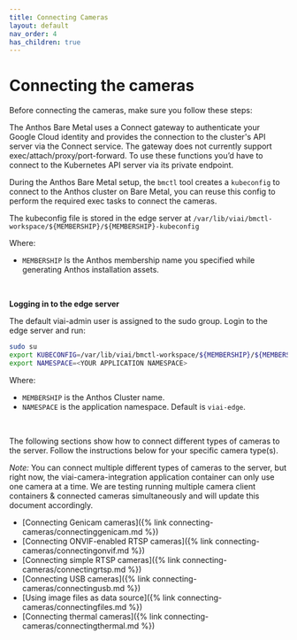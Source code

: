 ```yaml
---
title: Connecting Cameras
layout: default
nav_order: 4
has_children: true
---
```

# Connecting the cameras

Before connecting the cameras, make sure you follow these steps:

The Anthos Bare Metal uses a Connect gateway to authenticate your Google Cloud identity and provides the connection to the cluster's API server via the Connect service. The gateway does not currently support exec/attach/proxy/port-forward. To use these functions you’d have to connect to the Kubernetes API server via its private endpoint.

During the Anthos Bare Metal setup, the `bmctl` tool creates a `kubeconfig` to connect to the Anthos cluster on Bare Metal, you can reuse this config to perform the required exec tasks to connect the cameras.

The kubeconfig file is stored in the edge server at `/var/lib/viai/bmctl-workspace/${MEMBERSHIP}/${MEMBERSHIP}-kubeconfig`

Where:

* `MEMBERSHIP` Is the Anthos membership name you specified while generating Anthos installation assets.

<br>

__Logging in to the edge server__

The default viai-admin user is assigned to the sudo group. Login to the edge server and run:

```bash
sudo su
export KUBECONFIG=/var/lib/viai/bmctl-workspace/${MEMBERSHIP}/${MEMBERSHIP}-kubeconfig
export NAMESPACE=<YOUR APPLICATION NAMESPACE>
```

Where:

* `MEMBERSHIP` is the Anthos Cluster name.
* `NAMESPACE` is the application namespace. Default is `viai-edge`.

<br>

The following sections show how to connect different types of cameras to the server. Follow the instructions below for your specific camera type(s).

_Note:_ You can connect multiple different types of cameras to the server, but right now, the viai-camera-integration application container can only use one camera at a time. We are testing running multiple camera client containers & connected cameras simultaneously and will update this document accordingly.

* [Connecting Genicam cameras]({% link connecting-cameras/connectinggenicam.md %})
* [Connecting ONVIF-enabled RTSP cameras]({% link connecting-cameras/connectingonvif.md %})
* [Connecting simple RTSP cameras]({% link connecting-cameras/connectingrtsp.md %})
* [Connecting USB cameras]({% link connecting-cameras/connectingusb.md %})
* [Using image files as data source]({% link connecting-cameras/connectingfiles.md %})
* [Connecting thermal cameras]({% link connecting-cameras/connectingthermal.md %})
